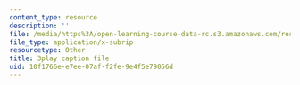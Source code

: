 ```yaml
---
content_type: resource
description: ''
file: /media/https%3A/open-learning-course-data-rc.s3.amazonaws.com/res-6-007-signals-and-systems-spring-2011/10f1766ee7ee07aff2fe9e4f5e79056d_D1WF9YKqf3o.srt
file_type: application/x-subrip
resourcetype: Other
title: 3play caption file
uid: 10f1766e-e7ee-07af-f2fe-9e4f5e79056d
---
```

